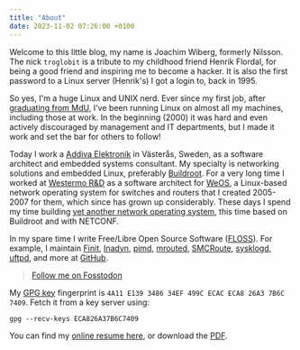 ```yaml
---
title: "About"
date: 2023-11-02 07:26:00 +0100
---
```


Welcome to this little blog, my name is Joachim Wiberg, formerly
Nilsson.  The nick `troglobit` is a tribute to my childhood friend
Henrik Flordal, for being a good friend and inspiring me to become a
hacker.  It is also the first password to a Linux server (Henrik's) I
got a login to, back in 1995.

So yes, I'm a huge Linux and UNIX nerd.  Ever since my first job, after
[graduating from MdU][resume], I've been running Linux on almost all my
machines, including those at work.  In the beginning (2000) it was hard
and even actively discouraged by management and IT departments, but I
made it work and set the bar for others to follow!

Today I work a [Addiva Elektronik](https://addiva.se) in Västerås,
Sweden, as a software architect and embedded systems consultant.  My
specialty is networking solutions and embedded Linux, preferably
[Buildroot](https://buildroot.org).  For a very long time I worked at
[Westermo R&D][westermo] as a software architect for [WeOS][], a
Linux-based network operating system for switches and routers that I
created 2005-2007 for them, which since has grown up considerably.
These days I spend my time building [yet another network operating
system][infix], this time based on Buildroot and with NETCONF.

In my spare time I write Free/Libre Open Source Software ([FLOSS][]).
For example, I maintain [Finit][], [Inadyn][], [pimd][], [mrouted][],
[SMCRoute][], [sysklogd][], [uftpd][], and more at [GitHub][].

> <a rel="me" href="https://fosstodon.org/@troglobit">Follow me on Fosstodon</a>

My [GPG key][] fingerprint is `4A11 E139 3486 34EF 499C ECAC ECA8 26A3
7B6C 7409`.  Fetch it from a key server using:

    gpg --recv-keys ECA826A37B6C7409

You can find my [online resume here][resume], or download the [PDF][].

[Finit]:    /finit.html
[Inadyn]:   /inadyn.html
[pimd]:     /pimd.html
[mrouted]:  /mrouted.html
[SMCRoute]: /smcroute.html
[uftpd]:    /uftpd.html
[westermo]: https://www.westermo.com
[WeOS]:     https://www.westermo.com/web/web_en_idc_com.nsf/AllDocuments/771C3C1ECF9B9550C1257E58002B89B3
[FLOSS]:    https://en.wikipedia.org/wiki/Free_and_open-source_software
[GitHub]:   https://github.com/troglobit/
[sysklogd]: https://github.com/troglobit/sysklogd
[GPG key]:  http://keys.gnupg.net/pks/lookup?search=0xECA826A37B6C7409&fingerprint=on&op=index
[resume]:   https://resume.troglobit.com
[PDF]:      https://resume.troglobit.com/resume.pdf
[infix]:    https://github.com/kernelkit/infix

